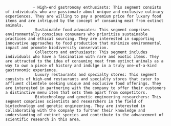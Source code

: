 				- High-end gastronomy enthusiasts: This segment consists of individuals who are passionate about unique and exclusive culinary experiences. They are willing to pay a premium price for luxury food items and are intrigued by the concept of consuming meat from extinct animals.
				 Sustainable food advocates: This segment comprises environmentally conscious consumers who prioritize sustainable practices and ethical sourcing. They are interested in supporting innovative approaches to food production that minimize environmental impact and promote biodiversity conservation.
				 Collectors and enthusiasts: This segment includes individuals who have a fascination with rare and exotic items. They are attracted to the idea of consuming meat from extinct animals as a way to own a piece of history and indulge in a truly one-of-a-kind gastronomic experience.
				 Luxury restaurants and specialty stores: This segment consists of high-end restaurants and specialty stores that cater to affluent clientele seeking unique and exclusive food offerings. They are interested in partnering with the company to offer their customers a distinctive menu item that sets them apart from competitors.
				 Biotechnology and genetic engineering researchers: This segment comprises scientists and researchers in the field of biotechnology and genetic engineering. They are interested in collaborating with the company to further their knowledge and understanding of extinct species and contribute to the advancement of scientific research in this area.


